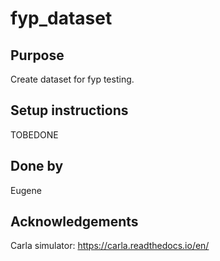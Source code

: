 # fyp_dataset

## Purpose
Create dataset for fyp testing.

## Setup instructions
TOBEDONE

## Done by
Eugene  

## Acknowledgements
Carla simulator: https://carla.readthedocs.io/en/
